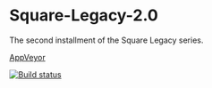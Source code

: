# Square-Legacy-2.0
The second installment of the Square Legacy series.

[AppVeyor](https://ci.appveyor.com/project/coinreturn1/square-legacy-2-0)

[![Build status](https://ci.appveyor.com/api/projects/status/j75t3wyulleay7qm?svg=true)](https://ci.appveyor.com/project/coinreturn1/square-legacy-2-0)

